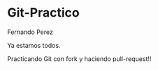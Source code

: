 # Git-Practico
Fernando Perez

Ya estamos todos.

Practicando Git con fork y haciendo pull-request!!
